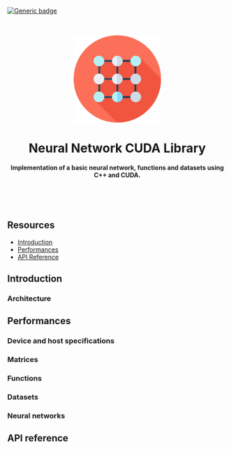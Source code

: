 [![Generic badge](https://img.shields.io/badge/license-Unlicense-green.svg)](https://shields.io/)

<div align="center">
	<br>
	<br>
  	<a href="https://ubuntu.com">
		<img src="res/icon.png" width="200" height="200">
	</a>	
	<h1>Neural Network CUDA Library</h1>
	<p>
    <b>Implementation of a basic neural network, functions and datasets using C++ and CUDA.</b>
	</p>
	<br>
	<br>
	<br>
</div>

## Resources

* [Introduction](#introduction)
* [Performances](#performances)
* [API Reference](#api_reference)

## Introduction <a id="introduction"></a>

### Architecture

###

## Performances <a id="performances"></a>

### Device and host specifications

### Matrices

### Functions

### Datasets

### Neural networks

## API reference <a id="api_reference"></a>

##
